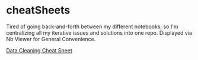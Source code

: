 # cheatSheets
Tired of going back-and-forth between my different notebooks; so I'm centralizing all my iterative issues and solutions into one repo. Displayed via Nb Viewer for General Convenience.

[Data Cleaning Cheat Sheet](https://nbviewer.jupyter.org/github/HP-Nunes/cheatSheets/blob/master/CheatSheet_DataCleaning.ipynb)
